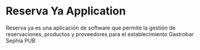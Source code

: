 # Reserva Ya Application

Reserva ya es una aplicación de software que permite la gestión de reservaciones, productos y proveedores para el establecimiento Gastrobar Sephia PUB
